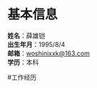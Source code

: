 # 基本信息

**姓名**：薛雄铠<br />
**出生年月**：1995/8/4<br />
**邮箱**：woshinixxk@163.com<br />
**学历**：本科<br />

#工作经历
